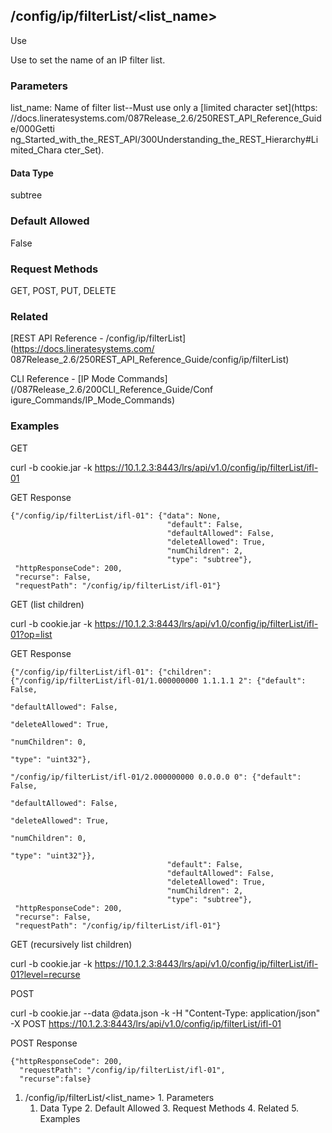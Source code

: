 ## /config/ip/filterList/<list_name>

Use

Use to set the name of an IP filter list.

### Parameters

list_name: Name of filter list--Must use only a [limited character set](https:
//docs.lineratesystems.com/087Release_2.6/250REST_API_Reference_Guide/000Getti
ng_Started_with_the_REST_API/300Understanding_the_REST_Hierarchy#Limited_Chara
cter_Set).

#### Data Type

subtree

### Default Allowed

False

### Request Methods

GET, POST, PUT, DELETE

### Related

[REST API Reference - /config/ip/filterList](https://docs.lineratesystems.com/
087Release_2.6/250REST_API_Reference_Guide/config/ip/filterList)

CLI Reference - [IP Mode Commands](/087Release_2.6/200CLI_Reference_Guide/Conf
igure_Commands/IP_Mode_Commands)

### Examples

GET

curl -b cookie.jar -k
https://10.1.2.3:8443/lrs/api/v1.0/config/ip/filterList/ifl-01

GET Response

    
    
    {"/config/ip/filterList/ifl-01": {"data": None,
                                       "default": False,
                                       "defaultAllowed": False,
                                       "deleteAllowed": True,
                                       "numChildren": 2,
                                       "type": "subtree"},
     "httpResponseCode": 200,
     "recurse": False,
     "requestPath": "/config/ip/filterList/ifl-01"}
    

GET (list children)

curl -b cookie.jar -k
https://10.1.2.3:8443/lrs/api/v1.0/config/ip/filterList/ifl-01?op=list

GET Response

    
    
    {"/config/ip/filterList/ifl-01": {"children": {"/config/ip/filterList/ifl-01/1.000000000 1.1.1.1 2": {"default": False,
                                                                                                             "defaultAllowed": False,
                                                                                                             "deleteAllowed": True,
                                                                                                             "numChildren": 0,
                                                                                                             "type": "uint32"},
                                                     "/config/ip/filterList/ifl-01/2.000000000 0.0.0.0 0": {"default": False,
                                                                                                             "defaultAllowed": False,
                                                                                                             "deleteAllowed": True,
                                                                                                             "numChildren": 0,
                                                                                                             "type": "uint32"}},
                                       "default": False,
                                       "defaultAllowed": False,
                                       "deleteAllowed": True,
                                       "numChildren": 2,
                                       "type": "subtree"},
     "httpResponseCode": 200,
     "recurse": False,
     "requestPath": "/config/ip/filterList/ifl-01"}
    

GET (recursively list children)

curl -b cookie.jar -k
https://10.1.2.3:8443/lrs/api/v1.0/config/ip/filterList/ifl-01?level=recurse

POST

curl -b cookie.jar --data @data.json -k -H "Content-Type: application/json" -X
POST https://10.1.2.3:8443/lrs/api/v1.0/config/ip/filterList/ifl-01

POST Response

    
    
    {"httpResponseCode": 200,
      "requestPath": "/config/ip/filterList/ifl-01",
      "recurse":false}

  1. /config/ip/filterList/<list_name>
    1. Parameters
      1. Data Type
    2. Default Allowed
    3. Request Methods
    4. Related
    5. Examples

